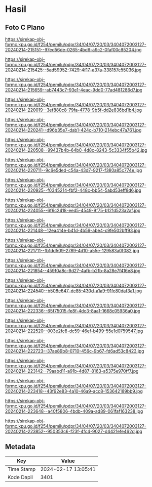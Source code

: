 # Hasil

## Foto C Plano

https://sirekap-obj-formc.kpu.go.id/f254/pemilu/pdpr/34/04/07/20/03/3404072003127-20240214-215151--97ed56de-0265-4bd6-a9c2-0faf00c85204.jpg

https://sirekap-obj-formc.kpu.go.id/f254/pemilu/pdpr/34/04/07/20/03/3404072003127-20240214-215425--5ad59952-7429-4f17-a37a-338157c55036.jpg

https://sirekap-obj-formc.kpu.go.id/f254/pemilu/pdpr/34/04/07/20/03/3404072003127-20240214-215659--ab7443c7-93e1-4eac-9dd0-77ad481286d7.jpg

https://sirekap-obj-formc.kpu.go.id/f254/pemilu/pdpr/34/04/07/20/03/3404072003127-20240214-220019--3ef880c8-79fa-4778-9b5f-dd2e836bd1b4.jpg

https://sirekap-obj-formc.kpu.go.id/f254/pemilu/pdpr/34/04/07/20/03/3404072003127-20240214-220241--d96b35e7-dab1-424c-b710-214ebc47a761.jpg

https://sirekap-obj-formc.kpu.go.id/f254/pemilu/pdpr/34/04/07/20/03/3404072003127-20240214-220508--99437b4b-64b0-4d8c-8243-5c3334f55b42.jpg

https://sirekap-obj-formc.kpu.go.id/f254/pemilu/pdpr/34/04/07/20/03/3404072003127-20240214-220711--9c6e5ded-c54a-43d7-9217-f380a85c774e.jpg

https://sirekap-obj-formc.kpu.go.id/f254/pemilu/pdpr/34/04/07/20/03/3404072003127-20240214-220925--f0345214-fbf2-448c-bb54-5abd53eff8d6.jpg

https://sirekap-obj-formc.kpu.go.id/f254/pemilu/pdpr/34/04/07/20/03/3404072003127-20240214-224055--6f6c2418-eed5-4549-9f75-b121d523a2af.jpg

https://sirekap-obj-formc.kpu.go.id/f254/pemilu/pdpr/34/04/07/20/03/3404072003127-20240214-221448--12ea414e-b41d-4b59-abe4-c9fe502bff93.jpg

https://sirekap-obj-formc.kpu.go.id/f254/pemilu/pdpr/34/04/07/20/03/3404072003127-20240214-221711--fb1dd509-2789-4d10-a55e-129583a0f082.jpg

https://sirekap-obj-formc.kpu.go.id/f254/pemilu/pdpr/34/04/07/20/03/3404072003127-20240214-221854--459f0a8c-9d27-4afb-b2fb-8a28e7f416e8.jpg

https://sirekap-obj-formc.kpu.go.id/f254/pemilu/pdpr/34/04/07/20/03/3404072003127-20240214-224540--b508e647-dc85-430d-a1a9-91fe80daf3a1.jpg

https://sirekap-obj-formc.kpu.go.id/f254/pemilu/pdpr/34/04/07/20/03/3404072003127-20240214-222336--65f75015-fe8f-4dc3-8aa1-1668c05936a0.jpg

https://sirekap-obj-formc.kpu.go.id/f254/pemilu/pdpr/34/04/07/20/03/3404072003127-20240214-222520--003e2fc8-dc59-46ef-b499-55e1d0759547.jpg

https://sirekap-obj-formc.kpu.go.id/f254/pemilu/pdpr/34/04/07/20/03/3404072003127-20240214-222723--37ae89b8-0710-456c-9b67-fd6ad53c8423.jpg

https://sirekap-obj-formc.kpu.go.id/f254/pemilu/pdpr/34/04/07/20/03/3404072003127-20240214-223142--79aabd11-a91b-4d87-8163-a5375e970ff7.jpg

https://sirekap-obj-formc.kpu.go.id/f254/pemilu/pdpr/34/04/07/20/03/3404072003127-20240214-223418--43f92e83-4a10-46a9-acc8-153642189bb9.jpg

https://sirekap-obj-formc.kpu.go.id/f254/pemilu/pdpr/34/04/07/20/03/3404072003127-20240214-223648--a40f5806-4bdb-409a-ad89-061faf163238.jpg

https://sirekap-obj-formc.kpu.go.id/f254/pemilu/pdpr/34/04/07/20/03/3404072003127-20240214-223852--950353c6-f23f-4fc4-9027-d4421efe462d.jpg


## Metadata

| Key        | Value               |
| ---------- | ------------------- |
| Time Stamp | 2024-02-17 13:05:41 |
| Kode Dapil | 3401                |



